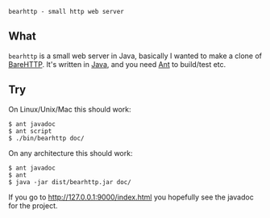 
    bearhttp - small http web server



## What ##

`bearhttp` is a small web server in Java, basically I wanted to make a
clone of [BareHTTP][1]. It's written in [Java][3], and you need 
[Ant][2] to build/test etc.


## Try ##

On Linux/Unix/Mac this should work:

    $ ant javadoc
    $ ant script
    $ ./bin/bearhttp doc/

On any architecture this should work:

    $ ant javadoc
    $ ant
    $ java -jar dist/bearhttp.jar doc/


If you go to http://127.0.0.1:9000/index.html
you hopefully see the javadoc for the project.


[1]: http://www.savarese.org/software/barehttp "BareHTTP home page"
[2]: http://ant.apache.org "Apache Ant Project"
[3]: http://openjdk.java.net "Java OpenJDK"
